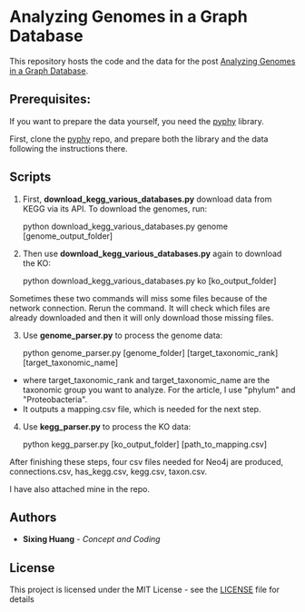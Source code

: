 
# Analyzing Genomes in a Graph Database
This repository hosts the code and the data for the post [Analyzing Genomes in a Graph Database](https://dgg32.medium.com/analyzing-genomes-in-a-graph-database-27a45faa0ae8).

## Prerequisites:

If you want to prepare the data yourself, you need the [pyphy](https://github.com/dgg32/pyphy) library.

First, clone the [pyphy](https://github.com/dgg32/pyphy) repo, and prepare both the library and the data following the instructions there.



## Scripts
1. First, **download_kegg_various_databases.py** download data from KEGG via its API. To download the genomes, run:

    python download_kegg_various_databases.py genome [genome_output_folder]

  
2. Then use **download_kegg_various_databases.py** again to download the KO:

    python download_kegg_various_databases.py ko  [ko_output_folder]
    
Sometimes these two commands will miss some files because of the network connection. Rerun the command. It will check which files are already downloaded and then it will only download those missing files. 
      
3. Use **genome_parser.py** to process the genome data:
  

    python genome_parser.py [genome_folder] [target_taxonomic_rank] [target_taxonomic_name]
     
+ where target_taxonomic_rank and target_taxonomic_name are the taxonomic group you want to analyze. For the article, I use "phylum" and "Proteobacteria".
+ It outputs a mapping.csv file, which is needed for the next step.
 
4. Use **kegg_parser.py** to process the KO data: 
    
    python kegg_parser.py [ko_output_folder] [path_to_mapping.csv]

After finishing these steps, four csv files needed for Neo4j are produced, connections.csv, has_kegg.csv, kegg.csv, taxon.csv.

I have also attached mine in the repo.

## Authors

* **Sixing Huang** - *Concept and Coding*

## License

This project is licensed under the MIT License - see the [LICENSE](LICENSE) file for details

